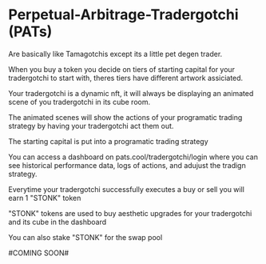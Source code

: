 # Perpetual-Arbitrage-Tradergotchi (PATs)
Are basically like Tamagotchis except its a little pet degen trader.  

When you buy a token you decide on tiers of starting capital for your tradergotchi to start with, theres tiers have different artwork assiciated.

Your tradergotchi is a dynamic nft, it will always be displaying an animated scene of you tradergotchi in its cube room.

The animated scenes will show the actions of your programatic trading strategy by having your tradergotchi act them out. 

The starting capital is put into a programatic trading strategy

You can access a dashboard on pats.cool/tradergotchi/login where you can see historical performance data, logs of actions, and adujust the tradign strategy.

Everytime your tradergotchi successfully executes a buy or sell you will earn 1 "STONK" token 

"STONK" tokens are used to buy aesthetic upgrades for your tradergotchi and its cube in the dashboard 

You can also stake "STONK" for the swap pool 

#COMING SOON#
